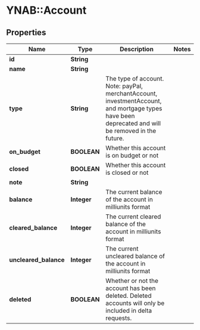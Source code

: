 # YNAB::Account

## Properties
Name | Type | Description | Notes
------------ | ------------- | ------------- | -------------
**id** | **String** |  | 
**name** | **String** |  | 
**type** | **String** | The type of account. Note: payPal, merchantAccount, investmentAccount, and mortgage types have been deprecated and will be removed in the future. | 
**on_budget** | **BOOLEAN** | Whether this account is on budget or not | 
**closed** | **BOOLEAN** | Whether this account is closed or not | 
**note** | **String** |  | 
**balance** | **Integer** | The current balance of the account in milliunits format | 
**cleared_balance** | **Integer** | The current cleared balance of the account in milliunits format | 
**uncleared_balance** | **Integer** | The current uncleared balance of the account in milliunits format | 
**deleted** | **BOOLEAN** | Whether or not the account has been deleted.  Deleted accounts will only be included in delta requests. | 


